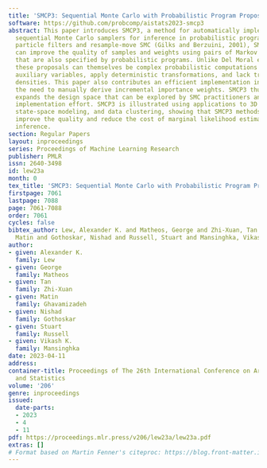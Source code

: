 ```yaml
---
title: 'SMCP3: Sequential Monte Carlo with Probabilistic Program Proposals'
software: https://github.com/probcomp/aistats2023-smcp3
abstract: This paper introduces SMCP3, a method for automatically implementing custom
  sequential Monte Carlo samplers for inference in probabilistic programs. Unlike
  particle filters and resample-move SMC (Gilks and Berzuini, 2001), SMCP3 algorithms
  can improve the quality of samples and weights using pairs of Markov proposal kernels
  that are also specified by probabilistic programs. Unlike Del Moral et al. (2006b),
  these proposals can themselves be complex probabilistic computations that generate
  auxiliary variables, apply deterministic transformations, and lack tractable marginal
  densities. This paper also contributes an efficient implementation in Gen that eliminates
  the need to manually derive incremental importance weights. SMCP3 thus simultaneously
  expands the design space that can be explored by SMC practitioners and reduces the
  implementation effort. SMCP3 is illustrated using applications to 3D object tracking,
  state-space modeling, and data clustering, showing that SMCP3 methods can simultaneously
  improve the quality and reduce the cost of marginal likelihood estimation and posterior
  inference.
section: Regular Papers
layout: inproceedings
series: Proceedings of Machine Learning Research
publisher: PMLR
issn: 2640-3498
id: lew23a
month: 0
tex_title: 'SMCP3: Sequential Monte Carlo with Probabilistic Program Proposals'
firstpage: 7061
lastpage: 7088
page: 7061-7088
order: 7061
cycles: false
bibtex_author: Lew, Alexander K. and Matheos, George and Zhi-Xuan, Tan and Ghavamizadeh,
  Matin and Gothoskar, Nishad and Russell, Stuart and Mansinghka, Vikash K.
author:
- given: Alexander K.
  family: Lew
- given: George
  family: Matheos
- given: Tan
  family: Zhi-Xuan
- given: Matin
  family: Ghavamizadeh
- given: Nishad
  family: Gothoskar
- given: Stuart
  family: Russell
- given: Vikash K.
  family: Mansinghka
date: 2023-04-11
address:
container-title: Proceedings of The 26th International Conference on Artificial Intelligence
  and Statistics
volume: '206'
genre: inproceedings
issued:
  date-parts:
  - 2023
  - 4
  - 11
pdf: https://proceedings.mlr.press/v206/lew23a/lew23a.pdf
extras: []
# Format based on Martin Fenner's citeproc: https://blog.front-matter.io/posts/citeproc-yaml-for-bibliographies/
---
```

